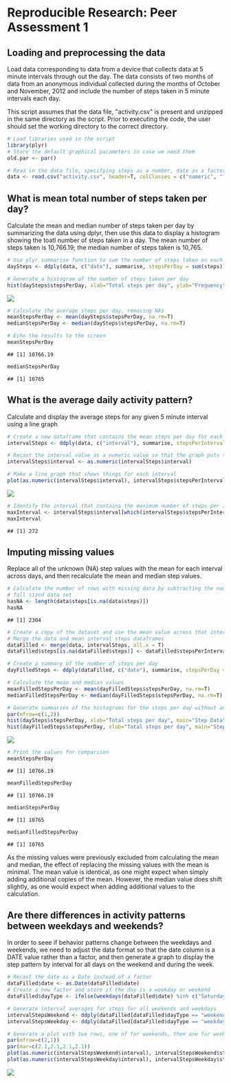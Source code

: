 # Reproducible Research: Peer Assessment 1


## Loading and preprocessing the data

Load data corresponding to data from a device that collects data at 5 minute intervals through out the day. The data consists of two months of data from an anonymous individual collected during the months of October and November, 2012 and include the number of steps taken in 5 minute intervals each day.

This script assumes that the data file, "activity.csv" is present and unzipped in the same directory as the script. Prior to executing the code, the user should set the working directory to the correct directory.


```r
# Load libraries used in the script
library(plyr)
# Store the default graphical parameters in case we need them
old.par <- par()

# Read in the data file, specifying steps as a number, date as a factor, and interval as a factor
data <- read.csv("activity.csv", header=T, colClasses = c("numeric", "factor", "factor"))
```

## What is mean total number of steps taken per day?

Calculate the mean and median number of steps taken per day by summarizing the data using dplyr, then use this data to display a histogram showing the toatl number of steps taken in a day. The mean number of steps taken is 10,766.19; the median number of steps taken is 10,765.


```r
# Use plyr summarise function to sum the number of steps taken on each day
daySteps <- ddply(data, c("date"), summarise, stepsPerDay = sum(steps))

# Generate a histogram of the number of steps taken per day
hist(daySteps$stepsPerDay, xlab="Total steps per day", ylab="Frequency", main="Total steps taken per day")
```

![](PA1_template_files/figure-html/unnamed-chunk-2-1.png) 

```r
# Calculate the average steps per day, removing NAs
meanStepsPerDay <- mean(daySteps$stepsPerDay, na.rm=T)
medianStepsPerDay <- median(daySteps$stepsPerDay, na.rm=T)

# Echo the results to the screen
meanStepsPerDay
```

```
## [1] 10766.19
```

```r
medianStepsPerDay
```

```
## [1] 10765
```

## What is the average daily activity pattern?

Calculate and display the average steps for any given 5 minute interval using a line graph


```r
# Create a new dataframe that contains the mean steps per day for each interval
intervalSteps <- ddply(data, c("interval"), summarise, stepsPerInterval = mean(steps, na.rm=T))

# Recast the interval value as a numeric value so that the graph puts things normally
intervalSteps$interval <- as.numeric(intervalSteps$interval)

# Make a line graph that shows things for each interval
plot(as.numeric(intervalSteps$interval), intervalSteps$stepsPerInterval, type="l", pch=".", xlab="Five minute interval", ylab="Average number of steps per day", main="Average steps per day\nper 5-minute interval")
```

![](PA1_template_files/figure-html/unnamed-chunk-3-1.png) 

```r
# Identify the interval that contains the maximum number of steps per interval
maxInterval <- intervalSteps$interval[which(intervalSteps$stepsPerInterval == max(intervalSteps$stepsPerInterval))]
maxInterval
```

```
## [1] 272
```


## Imputing missing values

Replace all of the unknown (NA) step values with the mean for each interval across days, and then recalculate the mean and median step values.


```r
# Calculate the number of rows with missing data by subtracting the number of rows that are complete from the 
# full sized data set
hasNA <- length(data$steps[is.na(data$steps)])
hasNA
```

```
## [1] 2304
```

```r
# Create a copy of the dataset and use the mean value across that interval for any missing data
# Merge the data and mean interval steps dataframes
dataFilled <- merge(data, intervalSteps, all.x = T)
dataFilled$steps[is.na(dataFilled$steps)] <- dataFilled$stepsPerInterval[is.na(dataFilled$steps)]

# Create a summary of the number of steps per day
dayFilledSteps <- ddply(dataFilled, c("date"), summarise, stepsPerDay = sum(steps))

# Calculate the mean and median values
meanFilledStepsPerDay <- mean(dayFilledSteps$stepsPerDay, na.rm=T)
medianFilledStepsPerDay <- median(dayFilledSteps$stepsPerDay, na.rm=T)

# Generate summaries of the histograms for the steps per day without and with filled data
par(mfrow=c(1,2))
hist(daySteps$stepsPerDay, xlab="Total steps per day", main="Step Data\n(Original)", ylim=c(0,35))
hist(dayFilledSteps$stepsPerDay, xlab="Total steps per day", main="Step Data\n(Imputed)",  ylim=c(0,35))
```

![](PA1_template_files/figure-html/unnamed-chunk-4-1.png) 

```r
# Print the values for comparison
meanStepsPerDay
```

```
## [1] 10766.19
```

```r
meanFilledStepsPerDay
```

```
## [1] 10766.19
```

```r
medianStepsPerDay
```

```
## [1] 10765
```

```r
medianFilledStepsPerDay
```

```
## [1] 10765
```

As the missing values were previously excluded from calculating the mean and median, the effect of replacing the missing values with the mean is minimal. The mean value is identical, as one might expect when simply adding additional copies of the mean. However, the median value does shift slightly, as one would expect when adding additional values to the calculation. 

## Are there differences in activity patterns between weekdays and weekends?

In order to seee if behavior patterns change between the weekdays and weekends, we need to adjust the data format so that the date column is a DATE value rather than a factor, and then generate a graph to display the step pattern by interval for all days on the weekend and during the week.


```r
# Recast the date as a Date instead of a factor
dataFilled$date <- as.Date(dataFilled$date)
# Create a new factor and store if the day is a weekday or weekend 
dataFilled$dayType <- ifelse(weekdays(dataFilled$date) %in% c("Saturday", "Sunday"), "weekend", "weekday")

# Generate interval averages for steps for all weekends and weekdays
intervalStepsWeekend <- ddply(dataFilled[dataFilled$dayType == "weekend",], c("interval"), summarise, stepsPerInterval = mean(steps, na.rm=T))
intervalStepsWeekday <- ddply(dataFilled[dataFilled$dayType == "weekday",], c("interval"), summarise, stepsPerInterval = mean(steps, na.rm=T))

# Generate a plot with two rows, one of for weekends, then one for weekdays
par(mfrow=c(2,1))
par(mar=c(2.1,2.1,2.1,2.1))
plot(as.numeric(intervalStepsWeekend$interval), intervalStepsWeekend$stepsPerInterval, xlab="Weekend intervals", ylab="Average number of steps", main="Weekend step averages", type="l")
plot(as.numeric(intervalStepsWeekday$interval), intervalStepsWeekday$stepsPerInterval, xlab="Weekday intervals", ylab="Average number of steps", main="Weekday step averages", type="l")
```

![](PA1_template_files/figure-html/unnamed-chunk-5-1.png) 
